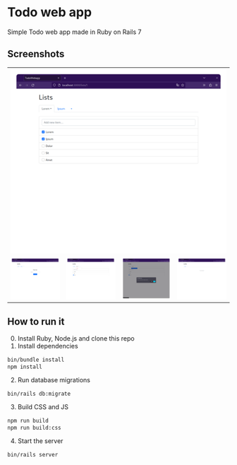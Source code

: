 # Todo web app

Simple Todo web app made in Ruby on Rails 7

## Screenshots
<table>
    <tr>
        <td colspan="4"><img src="screenshots/screenshot1.png"></td>
    </tr>
    <tr>
        <td><img src="screenshots/screenshot2.png"></td>
        <td><img src="screenshots/screenshot3.png"></td>
        <td><img src="screenshots/screenshot4.png"></td>
        <td><img src="screenshots/screenshot5.png"></td>
    </tr>
</table>

## How to run it
0. Install Ruby, Node.js and clone this repo
1. Install dependencies
```shell
bin/bundle install
npm install
```
2. Run database migrations
```shell
bin/rails db:migrate
```
3. Build CSS and JS
```shell
npm run build
npm run build:css
```
4. Start the server
```shell
bin/rails server
```
